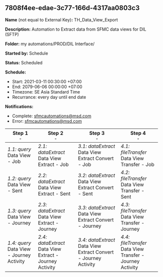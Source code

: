 ## 7808f4ee-edae-3c77-166d-4317aa0803c3

**Name** (not equal to External Key)**:** TH_Data_View_Export

**Description:** Automation to Extract data from SFMC data views for DIL (SFTP)

**Folder:** my automations/PROD/DIL Interface/

**Started by:** Schedule

**Status:** Scheduled

**Schedule:**

* Start: 2021-03-11 00:30:00 +07:00
* End: 2079-06-06 00:00:00 +07:00
* Timezone: SE Asia Standard Time
* Recurrance: every day until end date

**Notifications:**

* Complete: sfmcautomations@msd.com
* Error: sfmcautomations@msd.com

| Step 1<br>_<small>-</small>_ | Step 2<br>_<small>-</small>_ | Step 3<br>_<small>-</small>_ | Step 4<br>_<small>-</small>_ |
| --- | --- | --- | --- |
| _1.1: query_<br>Data View - Job | _2.1: dataExtract_<br>Data View Extract - Job | _3.1: dataExtract_<br>Data View Extract Convert - Job | _4.1: fileTransfer_<br>Data View Transfer - Job |
| _1.2: query_<br>Data View - Sent | _2.2: dataExtract_<br>Data View Extract - Sent | _3.2: dataExtract_<br>Data View Extract Convert - Sent | _4.2: fileTransfer_<br>Data View Transfer - Sent |
| _1.3: query_<br>Data View - Journey | _2.3: dataExtract_<br>Data View Extract - Journey | _3.3: dataExtract_<br>Data View Extract Convert - Journey | _4.3: fileTransfer_<br>Data View Transfer - Journey |
| _1.4: query_<br>Data View - Journey Activity | _2.4: dataExtract_<br>Data View Extract - Journey Activity | _3.4: dataExtract_<br>Data View Extract Convert - Journey Activity | _4.4: fileTransfer_<br>Data View Transfer - Journey Activity |
